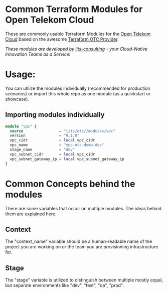 # Common Terraform Modules for Open Telekom Cloud
These are commonly usable Terraform Modules for the [Open Telekom Cloud](https://open-telekom-cloud.com) based on the awesome [Terraform OTC Provider](https://registry.terraform.io/providers/opentelekomcloud/opentelekomcloud/latest/docs). 

*These modules are developed by [iits-consulting](https://iits-consulting.de/) - your Cloud-Native Innovation Teams as a Service!*

# Usage:
You can utilize the modules individually (recommended for production scenarios) or import this whole repo as one module (as a quickstart or showcase).

## Importing modules individually
```terraform
module "vpc" {
  source                = "iits/otc//modules/vpc"
  version               = "0.1.0"
  vpc_cidr              = local.vpc_cidr
  vpc_name              = "vpc-otc-demo-dev"
  stage_name            = "dev"
  vpc_subnet_cidr       = local.vpc_cidr
  vpc_subnet_gateway_ip = local.vpc_subnet_gateway_ip
}
```

# Common Concepts behind the modules

There are some variables that occur on multiple modules. The ideas behind them are explained here.

## Context
The "context_name" variable should be a human-readable name of the project you are working on or the team you are provisioning infrastructure for.

## Stage
The "stage" variable is utilized to distinguish between multiple mostly equal, but separate environments like "dev", "test", "qa", "prod".
